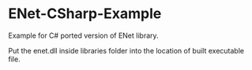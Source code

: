# ENet-CSharp-Example
Example for C# ported version of ENet library.

Put the enet.dll inside libraries folder into the location of built executable file.
